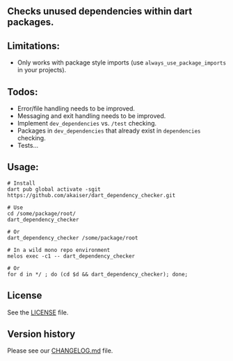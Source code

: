 ## Checks unused dependencies within dart packages.

## Limitations:

- Only works with package style imports (use `always_use_package_imports` in your projects).

## Todos:

- Error/file handling needs to be improved.
- Messaging and exit handling needs to be improved.
- Implement `dev_dependencies` vs. `/test` checking.
- Packages in `dev_dependencies` that already exist in `dependencies` checking.
- Tests...

## Usage:

```shell
# Install
dart pub global activate -sgit https://github.com/akaiser/dart_dependency_checker.git

# Use
cd /some/package/root/
dart_dependency_checker

# Or
dart_dependency_checker /some/package/root

# In a wild mono repo environment
melos exec -c1 -- dart_dependency_checker

# Or
for d in */ ; do (cd $d && dart_dependency_checker); done;
```

## License

See the [LICENSE](LICENSE) file.

## Version history

Please see our [CHANGELOG.md](CHANGELOG.md) file.
